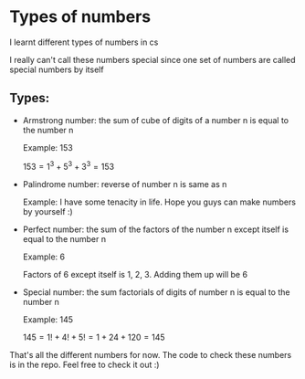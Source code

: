 # Types of numbers

I learnt different types of numbers in cs 

I really can't call these numbers special since one set of numbers are called special numbers by itself

## Types:

- Armstrong number: the sum of cube of digits of a number n is equal to the number n

    Example: 153 
            
    $153 = 1^3 + 5^3 + 3^3 = 153$

- Palindrome number: reverse of number n is same as n

    Example: I have some tenacity in life. Hope you guys can make numbers by yourself :)

- Perfect number: the sum of the factors of the number n except itself is equal to the number n

    Example: 6

    Factors of 6 except itself is 1, 2, 3. Adding them up will be 6

- Special number: the sum factorials of digits of number n is equal to the number n

    Example: 145

    $145 = 1! + 4! + 5! = 1 + 24 + 120 = 145$

That's all the different numbers for now. The code to check these numbers is in the repo. Feel free to check it out :)
